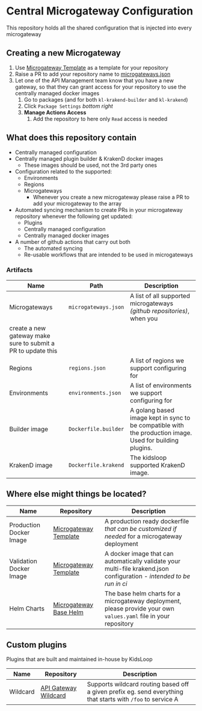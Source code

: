 # Central Microgateway Configuration

This repository holds all the shared configuration that is injected into every microgateway

## Creating a new Microgateway

1. Use [Microgateway Template](https://github.com/KL-Engineering/microgateway-template) as a template for your repository
2. Raise a PR to add your repository name to [microgateways.json](microgateways.json)
3. Let one of the API Management team know that you have a new gateway, so that they can grant access for your repository to use the centrally managed docker images
   1. Go to packages (and for both `kl-krakend-builder` and `kl-krakend`)
   2. Click `Package Settings` _bottom right_
   3. **Manage Actions Access**
      1. Add the repository to here only `Read` access is needed

## What does this repository contain

- Centrally managed configuration
- Centrally managed plugin builder & KrakenD docker images
  - These images should be used, not the 3rd party ones
- Configuration related to the supported:
  - Environments
  - Regions
  - Microgateways
    - Whenever you create a new microgateway please raise a PR to add your microgateway to the array
- Automated syncing mechanism to create PRs in your microgateway repository whenever the following get updated:
  - Plugins
  - Centrally managed configuration
  - Centrally managed docker images
- A number of github actions that carry out both
  - The automated syncing
  - Re-usable workflows that are intended to be used in microgateways

### Artifacts

| Name                                                         | Path                 | Description                                                                                              |
| ------------------------------------------------------------ | -------------------- | -------------------------------------------------------------------------------------------------------- |
| Microgateways                                                | `microgateways.json` | A list of all supported microgateways _(github repositories)_, when you                                  |
| create a new gateway make sure to submit a PR to update this |
| Regions                                                      | `regions.json`       | A list of regions we support configuring for                                                             |
| Environments                                                 | `environments.json`  | A list of environments we support configuring for                                                        |
| Builder image                                                | `Dockerfile.builder` | A golang based image kept in sync to be compatible with the production image. Used for building plugins. |
| KrakenD image                                                | `Dockerfile.krakend` | The kidsloop supported KrakenD image.                                                                    |

## Where else might things be located?


| Name                    | Repository                                                                         | Description                                                                                                            |
| ----------------------- | ---------------------------------------------------------------------------------- | ---------------------------------------------------------------------------------------------------------------------- |
| Production Docker Image | [Microgateway Template](https://github.com/KL-Engineering/microgateway-template)   | A production ready dockerfile _that can be customized if needed_ for a microgateway deployment                         |
| Validation Docker Image | [Microgateway Template](https://github.com/KL-Engineering/microgateway-template)   | A docker image that can automatically validate your multi-file krakend.json configuration - _intended to be run in ci_ |
| Helm Charts             | [Microgateway Base Helm](https://github.com/KL-Engineering/microgateway-base-helm) | The base helm charts for a microgateway deployment, please provide your own `values.yaml` file in your repository      |

## Custom plugins

Plugins that are built and maintained in-house by KidsLoop

| Name     | Repository                                                                     | Description                                                                                                 |
| -------- | ------------------------------------------------------------------------------ | ----------------------------------------------------------------------------------------------------------- |
| Wildcard | [API Gateway Wildcard](https://github.com/KL-Engineering/api-gateway-wildcard) | Supports wildcard routing based off a given prefix eg. send everything that starts with `/foo` to service A |
